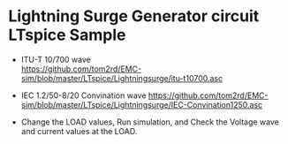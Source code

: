 # Lightning Surge Generator circuit LTspice Sample
- ITU-T 10/700 wave  
 https://github.com/tom2rd/EMC-sim/blob/master/LTspice/Lightningsurge/itu-t10700.asc
- IEC 1.2/50-8/20 Convination wave
 https://github.com/tom2rd/EMC-sim/blob/master/LTspice/Lightningsurge/IEC-Convination1250.asc

- Change the LOAD values, Run simulation, and Check the Voltage wave and current values at the LOAD.
